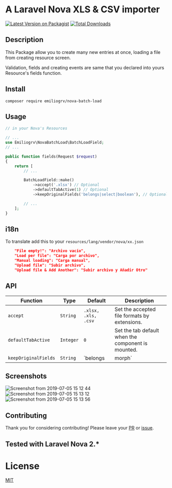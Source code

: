 # A Laravel Nova XLS &amp; CSV importer

[![Latest Version on Packagist](https://img.shields.io/packagist/v/emiliogrv/nova-batch-load.svg?style=flat-square)](https://packagist.org/packages/emiliogrv/nova-batch-load)
[![Total Downloads](https://img.shields.io/packagist/dt/emiliogrv/nova-batch-load.svg?style=flat-square)](https://packagist.org/packages/emiliogrv/nova-batch-load)

## Description

This Package allow you to create many new entries at once, loading a file from creating resource screen.

Validation, fields and creating events are same that you declared into yours Resource's fields function.

## Install

```
composer require emiliogrv/nova-batch-load
```

## Usage

```php
// in your Nova's Resources

// ...
use Emiliogrv\NovaBatchLoad\BatchLoadField;
// ...

public function fields(Request $request)
{
    return [
        // ...

        BatchLoadField::make()
            ->accept('.xlsx') // Optional
            ->defaultTabActive(1) // Optional
            ->keepOriginalFields('belongs|select|boolean'), // Optional

        // ...
    ];
}
```

## i18n

To translate add this to your `resources/lang/vendor/nova/xx.json`

```json
    "File empty!": "Archivo vacío",
    "Load per file": "Carga por archivo",
    "Manual loading": "Carga manual",
    "Upload file": "Subir archivo",
    "Upload file & Add Another": "Subir archivo y Añadir Otro"
```

## API

| Function             | Type      | Default             | Description                                                |
| -------------------- | --------- | ------------------- | ---------------------------------------------------------- |
| `accept`             | `String`  | `.xlsx, .xls, .csv` | Set the accepted file formats by extensions.               |
| `defaultTabActive`   | `Integer` | `0`                 | Set the tab default when the component is mounted.         |
| `keepOriginalFields` | `String`  | `belongs|morph`     | Set which fields keep as original Nova format and options. |

## Screenshots

![Screenshot from 2019-07-05 15 12 44](https://user-images.githubusercontent.com/13983577/60739532-a82cbd00-9f38-11e9-90bf-879d112a7669.png)
![Screenshot from 2019-07-05 15 13 12](https://user-images.githubusercontent.com/13983577/60739533-a82cbd00-9f38-11e9-8580-e007f37001be.png)
![Screenshot from 2019-07-05 15 13 56](https://user-images.githubusercontent.com/13983577/60739534-a82cbd00-9f38-11e9-9625-276ce2799ce7.png)

## Contributing

Thank you for considering contributing! Please leave your [PR](https://github.com/emiliogrv/nova-batch-load/pulls) or [issue](https://github.com/emiliogrv/nova-batch-load/issues).

## Tested with Laravel Nova 2.\*

# License

[MIT](https://opensource.org/licenses/MIT)
